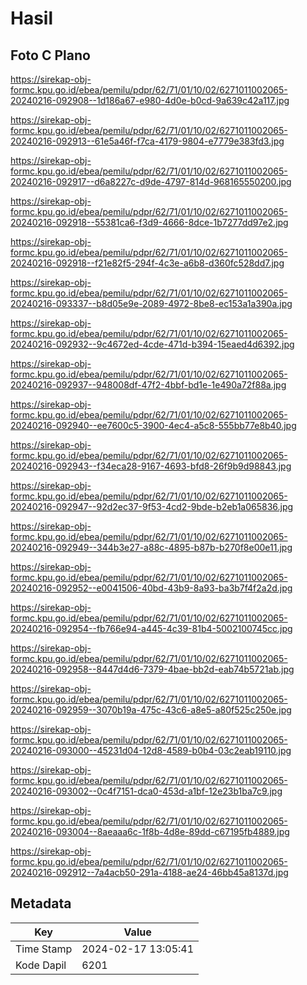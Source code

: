 # Hasil

## Foto C Plano

https://sirekap-obj-formc.kpu.go.id/ebea/pemilu/pdpr/62/71/01/10/02/6271011002065-20240216-092908--1d186a67-e980-4d0e-b0cd-9a639c42a117.jpg

https://sirekap-obj-formc.kpu.go.id/ebea/pemilu/pdpr/62/71/01/10/02/6271011002065-20240216-092913--61e5a46f-f7ca-4179-9804-e7779e383fd3.jpg

https://sirekap-obj-formc.kpu.go.id/ebea/pemilu/pdpr/62/71/01/10/02/6271011002065-20240216-092917--d6a8227c-d9de-4797-814d-968165550200.jpg

https://sirekap-obj-formc.kpu.go.id/ebea/pemilu/pdpr/62/71/01/10/02/6271011002065-20240216-092918--55381ca6-f3d9-4666-8dce-1b7277dd97e2.jpg

https://sirekap-obj-formc.kpu.go.id/ebea/pemilu/pdpr/62/71/01/10/02/6271011002065-20240216-092918--f21e82f5-294f-4c3e-a6b8-d360fc528dd7.jpg

https://sirekap-obj-formc.kpu.go.id/ebea/pemilu/pdpr/62/71/01/10/02/6271011002065-20240216-093337--b8d05e9e-2089-4972-8be8-ec153a1a390a.jpg

https://sirekap-obj-formc.kpu.go.id/ebea/pemilu/pdpr/62/71/01/10/02/6271011002065-20240216-092932--9c4672ed-4cde-471d-b394-15eaed4d6392.jpg

https://sirekap-obj-formc.kpu.go.id/ebea/pemilu/pdpr/62/71/01/10/02/6271011002065-20240216-092937--948008df-47f2-4bbf-bd1e-1e490a72f88a.jpg

https://sirekap-obj-formc.kpu.go.id/ebea/pemilu/pdpr/62/71/01/10/02/6271011002065-20240216-092940--ee7600c5-3900-4ec4-a5c8-555bb77e8b40.jpg

https://sirekap-obj-formc.kpu.go.id/ebea/pemilu/pdpr/62/71/01/10/02/6271011002065-20240216-092943--f34eca28-9167-4693-bfd8-26f9b9d98843.jpg

https://sirekap-obj-formc.kpu.go.id/ebea/pemilu/pdpr/62/71/01/10/02/6271011002065-20240216-092947--92d2ec37-9f53-4cd2-9bde-b2eb1a065836.jpg

https://sirekap-obj-formc.kpu.go.id/ebea/pemilu/pdpr/62/71/01/10/02/6271011002065-20240216-092949--344b3e27-a88c-4895-b87b-b270f8e00e11.jpg

https://sirekap-obj-formc.kpu.go.id/ebea/pemilu/pdpr/62/71/01/10/02/6271011002065-20240216-092952--e0041506-40bd-43b9-8a93-ba3b7f4f2a2d.jpg

https://sirekap-obj-formc.kpu.go.id/ebea/pemilu/pdpr/62/71/01/10/02/6271011002065-20240216-092954--fb766e94-a445-4c39-81b4-5002100745cc.jpg

https://sirekap-obj-formc.kpu.go.id/ebea/pemilu/pdpr/62/71/01/10/02/6271011002065-20240216-092958--8447d4d6-7379-4bae-bb2d-eab74b5721ab.jpg

https://sirekap-obj-formc.kpu.go.id/ebea/pemilu/pdpr/62/71/01/10/02/6271011002065-20240216-092959--3070b19a-475c-43c6-a8e5-a80f525c250e.jpg

https://sirekap-obj-formc.kpu.go.id/ebea/pemilu/pdpr/62/71/01/10/02/6271011002065-20240216-093000--45231d04-12d8-4589-b0b4-03c2eab19110.jpg

https://sirekap-obj-formc.kpu.go.id/ebea/pemilu/pdpr/62/71/01/10/02/6271011002065-20240216-093002--0c4f7151-dca0-453d-a1bf-12e23b1ba7c9.jpg

https://sirekap-obj-formc.kpu.go.id/ebea/pemilu/pdpr/62/71/01/10/02/6271011002065-20240216-093004--8aeaaa6c-1f8b-4d8e-89dd-c67195fb4889.jpg

https://sirekap-obj-formc.kpu.go.id/ebea/pemilu/pdpr/62/71/01/10/02/6271011002065-20240216-092912--7a4acb50-291a-4188-ae24-46bb45a8137d.jpg


## Metadata

| Key        | Value               |
| ---------- | ------------------- |
| Time Stamp | 2024-02-17 13:05:41 |
| Kode Dapil | 6201                |




